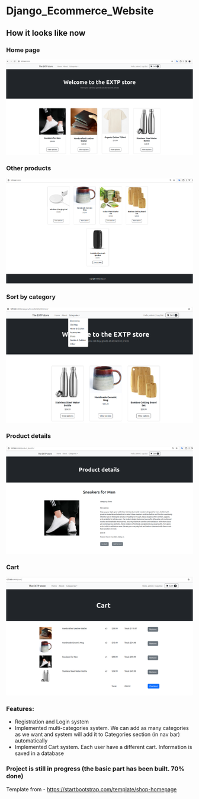 # Django_Ecommerce_Website
  
  
## How it looks like now  
  
### Home page  
  
![home](./!resources/media/home2.png)  
  
### Other products  
  
![home](./!resources/media/other_products.png)  
  
### Sort by category  
  
![home](./!resources/media/sort_by_category.png)  
  
  ### Product details
  
![home](./!resources/media/product_details.png)  
  
### Cart  
  
![home](./!resources/media/cart.png)    
  
  
### Features:  
- Registration and Login system
- Implemented multi-categories system. We can add as many categories as we want and system will add it to Categories section (in nav bar) automatically  
- Implemented Cart system. Each user have a different cart. Information is saved in a database

### Project is still in progress (the basic part has been built. 70% done)    
  
Template from - https://startbootstrap.com/template/shop-homepage  

